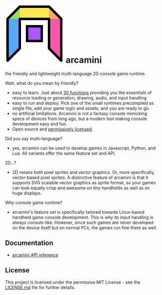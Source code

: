 # ![](test/arcajs_icon.svg "arcajs logo") arcamini

the friendly and lightweight multi-language 2D console game runtime.

Wait, what do you mean by friendly?
- easy to learn. Just about [30 functions](arcamini_api.md) providing you the essentials of
  resource loading or generation, drawing, audio, and input handling
- easy to run and deploy. Pick one of the small runtimes precompiled as single file, add
  your game logic and assets, and you are ready to go.
- no artificial limitations. Arcamini is not a fantasy console mimicking specs of devices
  from long ago, but a modern tool making console development easy and fun.
- Open source and [permissively licensed](LICENSE.md).

Did you say multi-language?
- yes, arcamini can be used to develop games in Javascript, Python, and Lua. All variants offer
  the same feature set and API.

2D...?
- 2D means both pixel sprites and vector graphics. Or, more specifically, vector-based pixel sprites.
  A distinctive feature of arcamini is that it supports SVG scalable vector graphics as sprite format,
  so your games can look equally crisp and awesome on tiny handhelds as well as on huge displays.

Why *console* game runtime?
- arcamini's feature set is specifically tailored towards Linux-based handheld game console
  development. This is why its input handling is always console-like. However, since such
  games are never developed on the device itself but on normal PCs, the games run fine there
  as well.

## Documentation

- [arcamini API reference](arcamini_api.md)


## License

This project is licensed under the permissive MIT License - see the
[LICENSE.md](LICENSE.md) file for further details.
